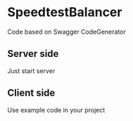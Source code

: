 # SpeedtestBalancer

Code based on Swagger CodeGenerator

## Server side

Just start server

## Client side

Use example code in your project